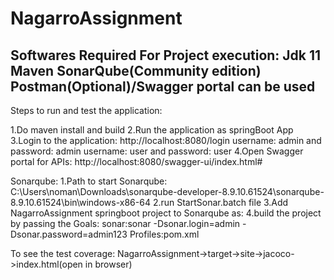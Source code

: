 # NagarroAssignment
Softwares Required For Project execution:
Jdk 11
Maven
SonarQube(Community edition)
Postman(Optional)/Swagger portal can be used
----------------------------------------------------
Steps to run and test the application:

1.Do maven install and build
2.Run the application as springBoot App
3.Login to the application: http://localhost:8080/login
username: admin and password: admin
username: user and password: user
4.Open Swagger portal for APIs: http://localhost:8080/swagger-ui/index.html#

Sonarqube:
1.Path to start Sonarqube:
C:\Users\noman\Downloads\sonarqube-developer-8.9.10.61524\sonarqube-8.9.10.61524\bin\windows-x86-64
2.run StartSonar.batch file
3.Add NagarroAssignment springboot project to Sonarqube as:
4.build the project by passing the 
    Goals: sonar:sonar -Dsonar.login=admin -Dsonar.password=admin123
    Profiles:pom.xml


To see the test coverage:
NagarroAssignment->target->site->jacoco->index.html(open in browser)
